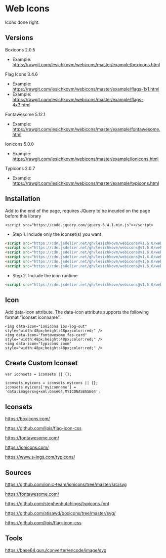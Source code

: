# Web Icons

Icons done right.

## Versions ##

Boxicons 2.0.5  
   - Example: https://rawgit.com/lesichkovm/webicons/master/example/boxicons.html
   
Flag Icons  3.4.6   
   - Example: https://rawgit.com/lesichkovm/webicons/master/example/flags-1x1.html
   - Example: https://rawgit.com/lesichkovm/webicons/master/example/flags-4x3.html

Fontawesome 5.12.1  
   - Example: https://rawgit.com/lesichkovm/webicons/master/example/fontawesome.html

Ionicons    5.0.0   
   - Example: https://rawgit.com/lesichkovm/webicons/master/example/ionicons.html

Typicons    2.0.7   
   - Example: https://rawgit.com/lesichkovm/webicons/master/example/typicons.html

## Installation ##

Add to the end of the page, requires JQuery to be incuded on the page before this library

```
<script src="https://code.jquery.com/jquery-3.4.1.min.js"></script>
```

- Step 1. Include only the iconset(s) you want

```html
<script src="https://cdn.jsdelivr.net/gh/lesichkovm/webicons@v1.6.0/webicons.boxicons.js"></script>
<script src="https://cdn.jsdelivr.net/gh/lesichkovm/webicons@v1.6.0/webicons.flags_1x1"></script>
<script src="https://cdn.jsdelivr.net/gh/lesichkovm/webicons@v1.6.0/webicons.flags_4x3.js"></script>
<script src="https://cdn.jsdelivr.net/gh/lesichkovm/webicons@v1.6.0/webicons.fontawesome.js"></script>
<script src="https://cdn.jsdelivr.net/gh/lesichkovm/webicons@v1.6.0/webicons.ionicons.js"></script>
<script src="https://cdn.jsdelivr.net/gh/lesichkovm/webicons@v1.6.0/webicons.typicons.js"></script>
```

- Step 2. Include the icon runtime

```html
<script src="https://cdn.jsdelivr.net/gh/lesichkovm/webicons@v1.5.0/webicons.runtime.js"></script>
```

## Icon ##

Add data-icon attribute. The data-icon attribute supports the following format "iconset iconname".
```
<img data-icon="ionicons ios-log-out" style="width:48px;height:48px;color:red;" />
<img data-icon="fontawesome fas-card" style="width:48px;height:48px;color:red;" />
<img data-icon="typicons zoom" style="width:48px;height:48px;color:red;" />
```

## Create Custom Iconset ##

```
var iconsets = iconsets || {};

iconsets.myicons = iconsets.myicons || {};
iconsets.myicons['myiconname'] = 'data:image/svg+xml;base64,MYICONASBASE64';
```

## Iconsets ##

https://boxicons.com/

https://github.com/lipis/flag-icon-css

https://fontawesome.com/

https://ionicons.com/

https://www.s-ings.com/typicons/

## Sources ##

https://github.com/ionic-team/ionicons/tree/master/src/svg

https://fontawesome.com/

https://github.com/stephenhutchings/typicons.font

https://github.com/atisawd/boxicons/tree/master/svg/

https://github.com/lipis/flag-icon-css

## Tools ##

https://base64.guru/converter/encode/image/svg
